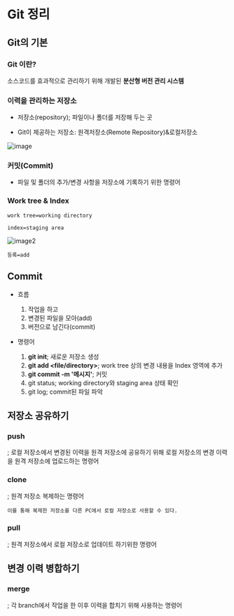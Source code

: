 # Git 정리

## Git의 기본

### Git 이란?

소스코드를 효과적으로 관리하기 위해 개발된 **분산형 버전 관리 시스템**

### 이력을 관리하는 저장소

- 저장소(repository); 파일이나 폴더를 저장해 두는 곳

- Git이 제공하는 저장소: 원격저장소(Remote Repository)&로컬저장소

![image](https://backlog.com/git-tutorial/kr/img/post/intro/capture_intro1_2_2.png)

### 커밋(Commit)

- 파일 및 폴더의 추가/변경 사항을 저장소에 기록하기 위한 명령어

### Work tree & Index

```
work tree=working directory

index=staging area
```

![image2](https://backlog.com/git-tutorial/kr/img/post/intro/capture_intro1_4_1.png)
```
등록=add
```

## Commit

- 흐름
    
    1. 작업을 하고
    2. 변경된 파일을 모아(add)
    3. 버전으로 남긴다(commit)

- 명령어
    1. **git init**; 새로운 저장소 생성
    2. **git add <file/directory>**; work tree 상의 변경 내용을 Index 영역에 추가
    3. **git commit -m '메시지'**; 커밋
    4. git status; working directory와 staging area 상태 확인
    5. git log; commit된 파일 파악

## 저장소 공유하기

### push

; 로컬 저장소에서 변경된 이력을 원격 저장소에 공유하기 위해 로컬 저장소의 변경 이력을 원격 저장소에 업로드하는 명령어

### clone

; 원격 저장소 복제하는 명령어

```
이를 통해 복제한 저장소를 다른 PC에서 로컬 저장소로 사용할 수 있다.
```

### pull

; 원격 저장소에서 로컬 저장소로 업데이트 하기위한 명령어

## 변경 이력 병합하기

### merge

; 각 branch에서 작업을 한 이후 이력을 합치기 위해 사용하는 명령어